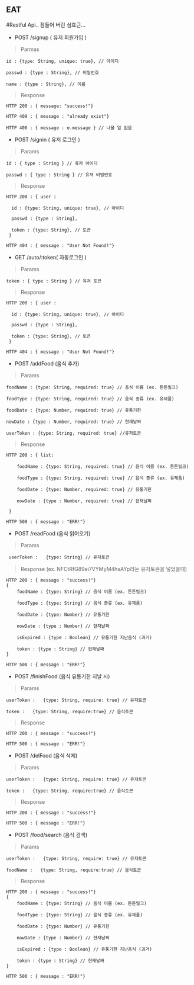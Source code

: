 ## EAT 

#Restful Api.. 잠들어 버린 심효근...

* POST /signup ( 유저 회원가입 )

> Parmas

    id : {type: String, unique: true}, // 아이디
    
    passwd : {type : String}, // 비밀번호

    name : {type : String}, // 이름

> Response

    HTTP 200 : { message: "success!"}

    HTTP 409 : { message : "already exist"}

    HTTP 400 : { message : e.message } // 나올 일 없음

* POST /signin ( 유저 로그인 )

> Params

    id : { type : String } // 유저 아이디

    passwd : { type : String } // 유저 비밀번호

> Response

    HTTP 200 : { user :
    
      id : {type: String, unique: true}, // 아이디
      
      passwd : {type : String},
      
      token : {type: String}, // 토큰
     } 

    HTTP 404 : { message : "User Not Found!"}

* GET /auto/:token( 자동로그인 )

> Params

    token : { type : String } // 유저 토큰

> Response

    HTTP 200 : { user :
    
      id : {type: String, unique: true}, // 아이디
      
      passwd : {type : String},
      
      token : {type: String}, // 토큰
     } 

    HTTP 404 : { message : "User Not Found!"}
    


* POST /addFood (음식 추가)

> Params

    foodName : {type: String, required: true} // 음식 이름 (ex. 튼튼밀크)
 
    foodType : {type: String, required: true} // 음식 종류 (ex. 유제품)

    foodDate : {type: Number, required: true} // 유통기한

    nowDate : {type : Number, required: true} // 현재날짜

    userToken : {type: String, required: true} //유저토큰

> Response

    HTTP 200 : { list: 

        foodName : {type: String, required: true} // 음식 이름 (ex. 튼튼밀크)
 
        foodType : {type: String, required: true} // 음식 종류 (ex. 유제품)

        foodDate : {type: Number, required: true} // 유통기한

        nowDate : {type : Number, required: true} // 현재날짜

     } 

    HTTP 500 : { message : "ERR!"}
    



* POST /readFood (음식 읽어오기)

> Params

     userToken :   {type: String} // 유저토큰
    
> Response (ex. NFCtRfG89ei7VYMyM4hsAYp라는 유저토큰을 넣었을때)

    HTTP 200 : { message : "success!"}
    {
        foodName : {type: String} // 음식 이름 (ex. 튼튼밀크)
 
        foodType : {type: String} // 음식 종류 (ex. 유제품)

        foodDate : {type: Number} // 유통기한

        nowDate : {type : Number} // 현재날짜
        
        isExpired : {type : Boolean} // 유통기한 지난음식 (과거)

        token : {type : String} // 현재날짜
    }

    HTTP 500 : { message : "ERR!"}


* POST /finishFood (음식 유통기한 지날 시)

> Params

    userToken :   {type: String, require: true} // 유저토큰

    token :   {type: String, require:true} // 음식토큰
    
> Response 

    HTTP 200 : { message : "success!"}

    HTTP 500 : { message : "ERR!"}


* POST /delFood (음식 삭제)

> Params

    userToken :   {type: String, require: true} // 유저토큰

    token :   {type: String, require:true} // 음식토큰
    
> Response 

    HTTP 200 : { message : "success!"}

    HTTP 500 : { message : "ERR!"}

 
* POST /food/search (음식 검색)

> Params

    userToken :   {type: String, require: true} // 유저토큰

    foodName :   {type: String, require:true} // 음식토큰
    
> Response 


    HTTP 200 : { message : "success!"}
    {
        foodName : {type: String} // 음식 이름 (ex. 튼튼밀크)
 
        foodType : {type: String} // 음식 종류 (ex. 유제품)

        foodDate : {type: Number} // 유통기한

        nowDate : {type : Number} // 현재날짜
        
        isExpired : {type : Boolean} // 유통기한 지난음식 (과거)

        token : {type : String} // 현재날짜
    }

    HTTP 500 : { message : "ERR!"}

   


